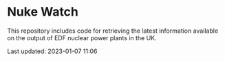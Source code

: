 # Nuke Watch

This repository includes code for retrieving the latest information available on the output of EDF nuclear power plants in the UK.

Last updated: 2023-01-07 11:06
